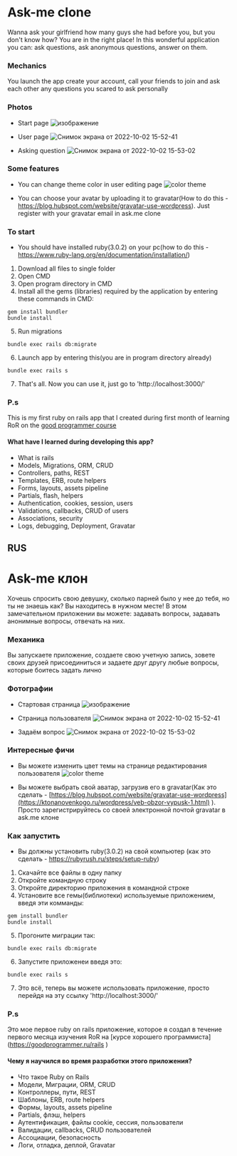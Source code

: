 # Ask-me clone
Wanna ask your girlfriend how many guys she had before you, but you don't know how? You are in the right place! In this wonderful application you can: ask questions, ask anonymous questions, answer on them. 

### Mechanics
You launch the app create your account, call your friends to join and ask each other any questions you scared to ask personally

### Photos

- Start page
![изображение](https://user-images.githubusercontent.com/83035520/193454922-a6700e9e-130c-4931-abc4-ebf68d21287d.png)

- User page
![Снимок экрана от 2022-10-02 15-52-41](https://user-images.githubusercontent.com/83035520/193455042-15850bf8-4bea-4750-bffe-00fb6349fca0.png)

- Asking question
![Снимок экрана от 2022-10-02 15-53-02](https://user-images.githubusercontent.com/83035520/193455090-026557ec-54d5-46cc-b99b-984f9c0ec24d.png)

### Some features

- You can change theme color in user editing page
![color theme](https://user-images.githubusercontent.com/83035520/193455265-6e4de5b5-7e26-4f9f-b40f-f24e53ce8068.jpg)

- You can choose your avatar by uploading it to gravatar(How to do this - https://blog.hubspot.com/website/gravatar-use-wordpress). Just register with your gravatar email in ask.me clone

### To start

- You should have installed ruby(3.0.2) on your pc(how to do this - https://www.ruby-lang.org/en/documentation/installation/)
1. Download all files to single folder
2. Open CMD
3. Open program directory in CMD
4. Install all the gems (libraries) required by the application by entering these commands in CMD:
```
gem install bundler
bundle install
```
5. Run migrations
```
bundle exec rails db:migrate
```
6. Launch app by entering this(you are in program directory already)
```
bundle exec rails s
```
7. That's all. Now you can use it, just go to 'http://localhost:3000/'
### P.s
This is my first ruby on rails app that I created during first month of learning RoR on the [good programmer course](https://goodprogrammer.ru/rails)

#### What have I learned during developing this app?
- What is rails
- Models, Migrations, ORM, CRUD
- Controllers, paths, REST
- Templates, ERB, route helpers
- Forms, layouts, assets pipeline
- Partials, flash, helpers
- Authentication, cookies, session, users
- Validations, callbacks, CRUD of users
- Associations, security
- Logs, debugging, Deployment, Gravatar

## RUS

# Ask-me клон
Хочешь спросить свою девушку, сколько парней было у нее до тебя, но ты не знаешь как? Вы находитесь в нужном месте! В этом замечательном приложении вы можете: задавать вопросы, задавать анонимные вопросы, отвечать на них.

### Механика
Вы запускаете приложение, создаете свою учетную запись, зовете своих друзей присоединиться и задаете друг другу любые вопросы, которые боитесь задать лично

### Фотографии
- Стартовая страница
![изображение](https://user-images.githubusercontent.com/83035520/193454922-a6700e9e-130c-4931-abc4-ebf68d21287d.png)

- Страница пользователя
![Снимок экрана от 2022-10-02 15-52-41](https://user-images.githubusercontent.com/83035520/193455042-15850bf8-4bea-4750-bffe-00fb6349fca0.png)

- Задаём вопрос
![Снимок экрана от 2022-10-02 15-53-02](https://user-images.githubusercontent.com/83035520/193455090-026557ec-54d5-46cc-b99b-984f9c0ec24d.png)

### Интересные фичи
- Вы можете изменить цвет темы на странице редактирования пользователя
![color theme](https://user-images.githubusercontent.com/83035520/193455265-6e4de5b5-7e26-4f9f-b40f-f24e53ce8068.jpg)

- Вы можете выбрать свой аватар, загрузив его в gravatar(Как это сделать - [https://blog.hubspot.com/website/gravatar-use-wordpress](https://ktonanovenkogo.ru/wordpress/veb-obzor-vypusk-1.html) ). Просто зарегистрируйтесь со своей электронной почтой gravatar в ask.me клоне

### Как запустить
- Вы должны установить ruby(3.0.2) на свой компьютер (как это сделать - https://rubyrush.ru/steps/setup-ruby)
1. Скачайте все файлы в одну папку
2. Откройте командную строку
3. Откройте директорию приложения в командной строке
4. Установите все гемы(библиотеки) используемые приложением, введя эти комманды:
```
gem install bundler
bundle install
```
5. Прогоните миграции так:
```
bundle exec rails db:migrate
```
6. Запустите приложенеи введя это:
```
bundle exec rails s
```
7. Это всё, теперь вы можете использовать приложение, просто перейдя на эту ссылку 'http://localhost:3000/'
### P.s
Это мое первое ruby on rails приложение, которое я создал в течение первого месяца изучения RoR на [курсе хорошего программиста] (https://goodprogrammer.ru/rails )

#### Чему я научился во время разработки этого приложения?
- Что такое Ruby on Rails
- Модели, Миграции, ORM, CRUD
- Контроллеры, пути, REST
- Шаблоны, ERB, route helpers
- Формы, layouts, assets pipeline
- Partials, флэш, helpers
- Аутентификация, файлы cookie, сессия, пользователи
- Валидации, callbacks, CRUD пользователей
- Ассоциации, безопасность
- Логи, отладка, деплой, Gravatar




